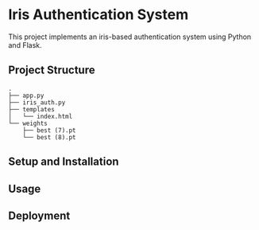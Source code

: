 # Iris Authentication System

   This project implements an iris-based authentication system using Python and Flask.

   ## Project Structure

   ```
   .
   ├── app.py
   ├── iris_auth.py
   ├── templates
   │   └── index.html
   └── weights
       ├── best (7).pt
       └── best (8).pt
   ```

   ## Setup and Installation

   

   ## Usage

   

   ## Deployment

   